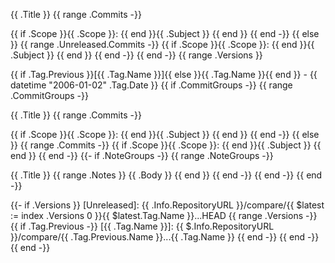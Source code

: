 {{ .Title }}
{{ range .Commits -}}

{{ if .Scope }}{{ .Scope }}: {{ end }}{{ .Subject }} {{ end }} {{ end -}} {{ else }} {{ range .Unreleased.Commits -}}
{{ if .Scope }}{{ .Scope }}: {{ end }}{{ .Subject }} {{ end }} {{ end -}} {{ end -}}
{{ range .Versions }}

{{ if .Tag.Previous }}[{{ .Tag.Name }}]{{ else }}{{ .Tag.Name }}{{ end }} - {{ datetime "2006-01-02" .Tag.Date }}
{{ if .CommitGroups -}} {{ range .CommitGroups -}}

{{ .Title }}
{{ range .Commits -}}

{{ if .Scope }}{{ .Scope }}: {{ end }}{{ .Subject }} {{ end }} {{ end -}} {{ else }} {{ range .Commits -}}
{{ if .Scope }}{{ .Scope }}: {{ end }}{{ .Subject }} {{ end }} {{ end -}}
{{- if .NoteGroups -}} {{ range .NoteGroups -}}

{{ .Title }}
{{ range .Notes }} {{ .Body }} {{ end }} {{ end -}} {{ end -}} {{ end -}}

{{- if .Versions }} [Unreleased]: {{ .Info.RepositoryURL }}/compare/{{ $latest := index .Versions 0 }}{{ $latest.Tag.Name }}...HEAD {{ range .Versions -}} {{ if .Tag.Previous -}} [{{ .Tag.Name }}]: {{ $.Info.RepositoryURL }}/compare/{{ .Tag.Previous.Name }}...{{ .Tag.Name }} {{ end -}} {{ end -}} {{ end -}}